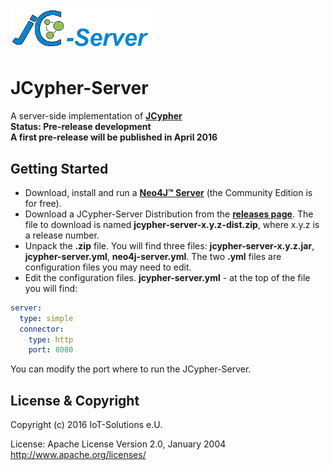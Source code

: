 ![](https://github.com/Wolfgang-Schuetzelhofer/jcypher-server/blob/master/src/test/resources/img/jcypher_server_logo_1.png)
=======
# JCypher-Server
A server-side implementation of [**JCypher**](http://wolfgang-schuetzelhofer.github.io/jcypher/)  
**Status: Pre-release development**  
**A first pre-release will be published in April 2016**

## Getting Started
- Download, install and run a [**Neo4J™ Server**](http://www.neo4j.org/) (the Community Edition is for free).
- Download a JCypher-Server Distribution from the [**releases page**](https://github.com/Wolfgang-Schuetzelhofer/jcypher-server/releases).
The file to download is named **jcypher-server-x.y.z-dist.zip**, where x.y.z is a release number.
- Unpack the **.zip** file. You will find three files: **jcypher-server-x.y.z.jar**, **jcypher-server.yml**, **neo4j-server.yml**.
The two **.yml** files are configuration files you may need to edit.
- Edit the configuration files.
**jcypher-server.yml** - at the top of the file you will find:
```yaml
server:
  type: simple
  connector:
    type: http
    port: 8080
```
You can modify the port where to run the JCypher-Server.

## License & Copyright

Copyright (c) 2016 IoT-Solutions e.U.

License:
								Apache License
                           Version 2.0, January 2004
                        http://www.apache.org/licenses/
